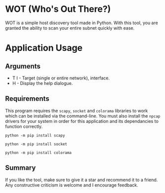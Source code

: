 # WOT (Who's Out There?)
WOT is a simple host discovery tool made in Python. With this tool, you are granted the ability to scan your entire subnet quickly with ease.
# Application Usage
## Arguments
- T I - Target (single or entire network), interface.
- H - Display the help dialogue.
## Requirements
This program requires the `scapy`, `socket` and `colorama` libraries to work which can be installed via the command-line. You must also install the `npcap` drivers for your system in order for this application and its dependancies to function correctly.
```
python -m pip install scapy
```
```
python -m pip install socket
```
```
python -m pip install colorama
```

## Summary

If you like the tool, make sure to give it a star and recommend it to a friend. Any constructive criticism is welcome and I encourage feedback.
